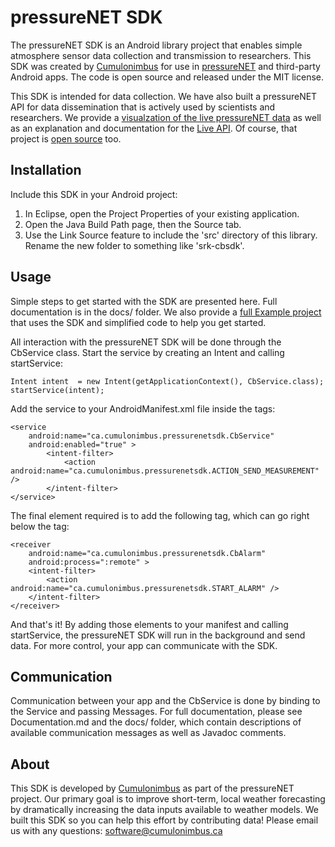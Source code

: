 pressureNET SDK
==============

The pressureNET SDK is an Android library project that enables simple atmosphere sensor data collection and transmission to researchers. This SDK was created by [Cumulonimbus](http://cumulonimbus.ca) for use in [pressureNET](https://play.google.com/store/apps/details?id=ca.cumulonimbus.barometernetwork) and third-party Android apps. The code is open source and released under the MIT license. 

This SDK is intended for data collection. We have also built a pressureNET API for data dissemination that is actively used by scientists and researchers. We provide a [visualzation of the live pressureNET data](http://pressurenet.cumulonimbus.ca/) as well as an explanation and documentation for the [Live API](http://pressurenet.cumulonimbus.ca/livestream/). Of course, that project is [open source](https://github.com/JacobSheehy/pressureNETAnalysis) too.

Installation
--------------

Include this SDK in your Android project:

1. In Eclipse, open the Project Properties of your existing application. 
2. Open the Java Build Path page, then the Source tab. 
3. Use the Link Source feature to include the 'src' directory of this library. Rename the new folder to something like 'srk-cbsdk'.

Usage
--------

Simple steps to get started with the SDK are presented here. Full documentation is in the docs/ folder. We also provide a [full Example project](https://github.com/Cbsoftware/pressureNET-SDK-Example) that uses the SDK and simplified code to help you get started.

All interaction with the pressureNET SDK will be done through the CbService class. Start the service by creating an Intent and calling startService:

    Intent intent  = new Intent(getApplicationContext(), CbService.class);
    startService(intent);

Add the service to your AndroidManifest.xml file inside the <application> tags:

    <service
        android:name="ca.cumulonimbus.pressurenetsdk.CbService"
        android:enabled="true" >
            <intent-filter>
                <action android:name="ca.cumulonimbus.pressurenetsdk.ACTION_SEND_MEASUREMENT" />
            </intent-filter>
    </service>

The final element required is to add the following <receiver> tag, which can go right below the <service> tag:

    <receiver
        android:name="ca.cumulonimbus.pressurenetsdk.CbAlarm"
        android:process=":remote" >
        <intent-filter>
            <action android:name="ca.cumulonimbus.pressurenetsdk.START_ALARM" />
        </intent-filter>
    </receiver> 

And that's it! By adding those elements to your manifest and calling startService, the pressureNET SDK will run in the background and send data. For more control, your app can communicate with the SDK.

Communication
--------------------

Communication between your app and the CbService is done by binding to the Service and passing Messages. For full documentation, please see Documentation.md and the docs/ folder, which contain descriptions of available communication messages as well as Javadoc comments.


About
--------

This SDK is developed by [Cumulonimbus](http://cumulonimbus.ca) as part of the pressureNET project. Our primary goal is to improve short-term, local weather forecasting by dramatically increasing the data inputs available to weather models. We built this SDK so you can help this effort by contributing data! Please email us with any questions: software@cumulonimbus.ca
